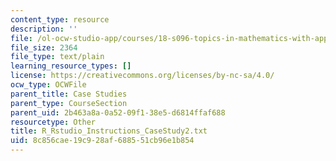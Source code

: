 ```yaml
---
content_type: resource
description: ''
file: /ol-ocw-studio-app/courses/18-s096-topics-in-mathematics-with-applications-in-finance-fall-2013/8c856cae19c928af688551cb96e1b854_R_Rstudio_Instructions_CaseStudy2.txt
file_size: 2364
file_type: text/plain
learning_resource_types: []
license: https://creativecommons.org/licenses/by-nc-sa/4.0/
ocw_type: OCWFile
parent_title: Case Studies
parent_type: CourseSection
parent_uid: 2b463a8a-0a52-09f1-38e5-d6814ffaf688
resourcetype: Other
title: R_Rstudio_Instructions_CaseStudy2.txt
uid: 8c856cae-19c9-28af-6885-51cb96e1b854
---
```

